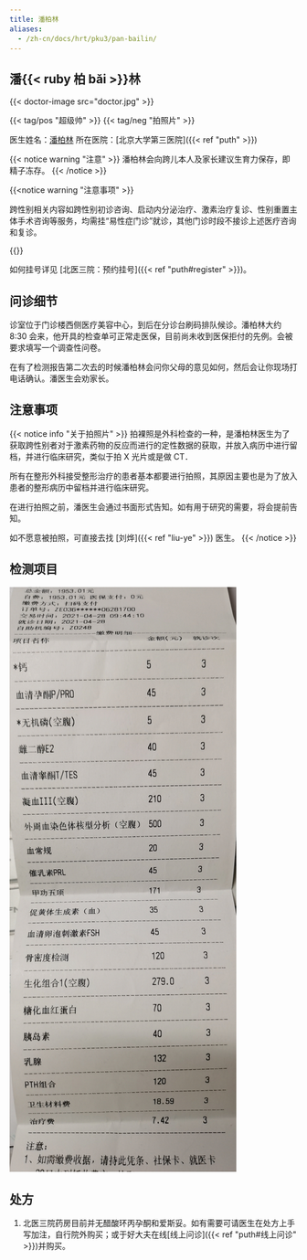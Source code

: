 ```yaml
---
title: 潘柏林
aliases:
  - /zh-cn/docs/hrt/pku3/pan-bailin/
---
```


## 潘{{< ruby 柏 bǎi >}}林

{{< doctor-image src="doctor.jpg" >}}

{{< tag/pos "超级帅" >}} {{< tag/neg "拍照片" >}}

医生姓名：[潘柏林](https://www.haodf.com/doctor/227082.html)
所在医院：[北京大学第三医院]({{< ref "puth" >}})

{{< notice warning "注意" >}}
潘柏林会向跨儿本人及家长建议生育力保存，即精子冻存。
{{< /notice >}}

{{<notice warning "注意事项" >}}

跨性别相关内容如跨性别初诊咨询、启动内分泌治疗、激素治疗复诊、性别重置主体手术咨询等服务，均需挂“易性症门诊”就诊，其他门诊时段不接诊上述医疗咨询和复诊。

{{</notice>}}

如何挂号详见 [北医三院：预约挂号]({{< ref "puth#register" >}})。

## 问诊细节

诊室位于门诊楼西侧医疗美容中心，到后在分诊台刷码排队候诊。潘柏林大约 8:30 会来，他开具的检查单可正常走医保，目前尚未收到医保拒付的先例。会被要求填写一个调查性问卷。

在有了检测报告第二次去的时候潘柏林会问你父母的意见如何，然后会让你现场打电话确认。潘医生会劝家长。

## 注意事项

{{< notice info "关于拍照片" >}}
拍裸照是外科检查的一种，是潘柏林医生为了获取跨性别者对于激素药物的反应而进行的定性数据的获取，并放入病历中进行留档，并进行临床研究，类似于拍 X 光片或是做 CT．

所有在整形外科接受整形治疗的患者基本都要进行拍照，其原因主要也是为了放入患者的整形病历中留档并进行临床研究。

在进行拍照之前，潘医生会通过书面形式告知。如有用于研究的需要，将会提前告知。

如不愿意被拍照，可直接去找 [刘烨]({{< ref "liu-ye" >}}) 医生。
{{< /notice >}}

## 检测项目

![巨量检测](fee-list.jpg)

## 处方

1. 北医三院药房目前并无醋酸环丙孕酮和爱斯妥。如有需要可请医生在处方上手写加注，自行院外购买；或于好大夫在线[线上问诊]({{< ref "puth#线上问诊" >}})并购买。
